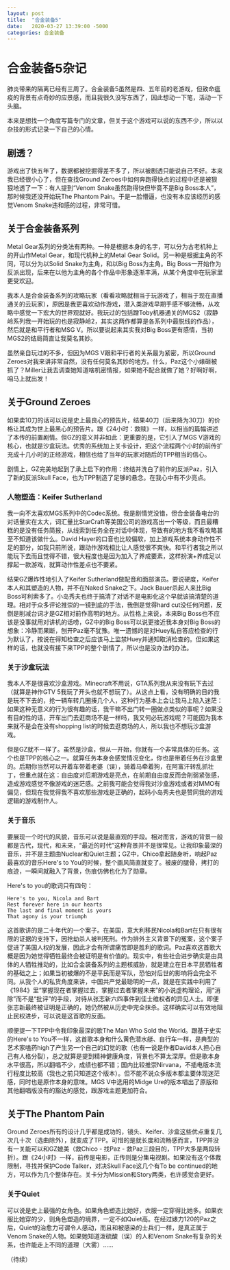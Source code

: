 ```yaml
---
layout: post
title:  "合金装备5"
date:   2020-03-27 13:39:00 -5000
categories: 合金装备
---
```


# 合金装备5杂记

肺炎带来的隔离已经有三周了。合金装备5虽然是四、五年前的老游戏，但致命瘟疫的背景有点奇妙的应景感，而且我很久没写东西了，因此想动一下笔，活动一下头脑。

本来是想找一个角度写篇专门的文章，但关于这个游戏可以说的东西不少，所以以杂技的形式记录一下自己的心情。

## 剧透？

游戏出了快五年了，数据都被挖掘得差不多了，所以被剧透只能说自己不好。本来我已经很小心了，但在查找Ground Zeroes中如何奔跑得快点的过程中还是被狠狠地透了一下：有人提到“Venom Snake虽然跑得快但毕竟不是Big Boss本人”，那时候我还没开始玩The Phantom Pain。于是一脸懵逼，也没有本应该经历的感觉Venom Snake违和感的过程，非常可惜。

## 关于合金装备系列

Metal Gear系列的分类法有两种。一种是根据本身的名字，可以分为古老机种上的开山作Metal Gear，和现代机种上的Metal Gear Solid。另一种是根据主角的不同，可以分为以Solid Snake为主角，和以Big Boss为主角。Big Boss一开始作为反派出现，后来在以他为主角的各个作品中形象逐渐丰满，从某个角度中在玩家里更受欢迎。

我本人是合金装备系列的攻略玩家（看看攻略就相当于玩游戏了，相当于现在直播通关的云玩家），原因是我更喜欢动作游戏，潜入类游戏早期手感不够流畅，从攻略中感觉一下宏大的世界观就好。我玩过的包括蹭Toby机器通关的MGS2（寂静岭系列我一开始玩的也是寂静岭2，其实这两作都算是各系列中最脱线的作品），然后就是和平行者和MSG V。所以要说起来其实我对Big Boss更有感情，当初MGS2的结局简直让我莫名其妙。

虽然亲自玩过的不多，但因为MGS V跟和平行者的关系最为紧密，所以Ground Zeroes对我来讲非常自然，没有任何莫名其妙的地方。什么，Paz这个小婊砸被抓了？Miller让我去调查她知道啥机密情报，如果她不配合就做了她？好啊好啊，咱马上就出发！

## 关于Ground Zeroes

如果卖10刀的话可以说是史上最良心的预告片，结果40刀（后来降为30刀）的价格让其成为世上最黑心的预告片。跟《24小时：救赎》一样，以相当的篇幅讲述了本传的前置剧情。但GZ的意义并非如此：更重要的是，它引入了MGS V游戏的核心，也就是沙盒玩法。优秀的系统加上关卡设计，把这个流程两个小时的前传扩充成十几小时的正经游戏，相信也给了当年的玩家对随后的TPP相当的信心。

剧情上，GZ完美地起到了承上启下的作用：终结并洗白了前作的反派Paz，引入了新的反派Skull Face，也为TPP制造了足够的悬念。在我心中有不少亮点。

### 人物塑造：Keifer Sutherland

我一向不太喜欢MGS系列中的Codec系统。我是剧情党没错，但合金装备电台的对话量实在太大，词汇量比StarCraft等美国公司的游戏高出一个等级，而且最糟糕的是没有任务简报，从线索到任务全在对话中体现，导致有的地方我不看攻略甚至不知道该做什么。David Hayer的口音也比较偏软，加上游戏系统本身动作性不足的部分，如我只前所说，跟动作游戏相比让人感觉很不爽快。和平行者我之所以能玩下去而且觉得不错，很大程度也是因为加入了养成要素，这样扮演+养成足以撑起一款游戏，就算动作性差点也不要紧。

结果GZ爆炸性地引入了Keifer Sutherland做配音和面部演员。要说硬度，Keifer本人和其塑造的人物，并不在Naked Snake之下。Jack Bauer杀起人来比Big Boss可利索多了。小岛秀夫也终于搞清了对话不是电影化这个早就该搞清楚的道理。相对于众多评论推崇的一镜到底的手法，我倒是觉得hard cut没任何问题，反倒是削减台词才是GZ相对前作高明的地方。从性格上来说，本来Big Boss也不应该是没事就用对讲机的话唠，GZ中的Big Boss可以说更接近我本身对Big Boss的想象：冷静而果断，刨开Paz毫不犹豫。唯一遗憾的是对Huey私自答应检查的行为默认了，按说在得知检查之后应该马上监禁Huey并通知取消检查的。但如果这样的话，也就没有接下来TPP的整个剧情了，所以也是没办法的办法。

### 关于沙盒玩法

我本人不是很喜欢沙盒游戏。Minecraft不用说，GTA系列我从来没有玩下去过（就算是神作GTV 5我玩了开头也就不想玩了）。从这点上看，没有明确的目的我是玩不下去的，抢一辆车转几圈揍几个人，这种行为基本上会让我马上陷入迷茫：如果这种无意义的行为很有趣的话，我干嘛不出门转一圈做点类似的事呢？如果没有目的性的话，开车出门去逛商场不是一样吗，我又何必玩游戏呢？可能因为我本来就不是会在没有shopping list的时候去逛商场的人，所以我也不想玩沙盒游戏。

但是GZ就不一样了。虽然是沙盒，但从一开始，你就有一个非常具体的任务。这个也是TPP的核心之一。就算任务本身会感觉情况变化，你也是带着任务在沙盒里的。后期你当然可以开着车带着老婆（误），骑着马牵着狗，在阿富汗转乱抓壮丁，但重点就在这：自由度对后期游戏是亮点，在前期自由度反而会削弱紧张感，造成游戏感觉不像游戏的迷茫感。之前我可能会觉得我对沙盒游戏或者对MMO有偏见，但现在我觉得我不喜欢那些游戏是正确的，起码小岛秀夫也是赞同我的游戏逻辑的游戏制作人。

### 关于音乐

要展现一个时代的风貌，音乐可以说是最直观的手段。相对而言，游戏的背景一般都是古代，现代，和未来，“最近的时代”这种背景并不是很常见。让我印象最深的音乐，并不是主题曲Nuclear和Quiet主题；GZ中，Chico拿起随身听，响起Paz最喜欢的音乐Here's to You的时候，整个画风简直就变了。被废的腿骨，拷打的痕迹，一瞬间就融入了背景，伤痕仿佛也化为了勋章。

Here's to you的歌词只有四句：

```
Here's to you, Nicola and Bart
Rest forever here in our hearts
The last and final moment is yours
That agony is your triumph
```

这首歌讲的是二十年代的一个案子。在美国，意大利移民Nicola和Bart在只有很有限的证据的支持下，因抢劫杀人被判死刑。作为排外主义背景下的冤案，这个案子促进了美国人权的发展，因此才会有所谓痛苦即是胜利的歌词。Paz喜欢这首歌大概是因为她觉得牺牲最终会被证明是有价值的。现实中，有些社会进步确实是由具体的人牺牲推动的，比如合金装备系列的主题核威胁，就是建立在日本平民牺牲者的基础之上；如果当初被爆的不是平民而是军队，恐怕对后世的影响将会完全不同。从我个人的私货角度来讲，中国共产党最聪明的一点，就是在实践中利用了《1984》里“掌握现在者掌握过去，掌握过去者掌握未来”的小说虚构理论，用“消除”而不是“批评”的手段，对待从张志新六四事件到佳士维权者的异见人士。即便张志新最终被证明是正确的，她仍然被从历史中完全抹杀。这样确实可以有效地阻止民权进步，可以说是这首歌的反面。

顺便提一下TPP中令我印象最深的歌The Man Who Sold the World。跟基于史实的Here's to You不一样，这首歌本身和什么黄色潜水艇、自行车一样，是典型的艺术家嗑药high了产生另一个自己的幻觉的歌（也有一说是作者David本人担心自己有人格分裂），总之就算是提到精神健康角度，背景也不算太深厚。但是歌本身水平很高，所以翻唱不少，成绩也都不错；国内比较推崇Nirvana，不插电版本流行程度比较高（我也之前只知道这个版本）。但不能不说众多版本都主要体现迷茫感，同时也是原作本身的意味。MGS V中选用的Midge Ure的版本唱出了原版和其他翻唱版没有的豁达的感觉，跟游戏主题更加符合。

## 关于The Phantom Pain

Ground Zeroes所有的设计几乎都是成功的，镜头、Keifer、沙盒这些优点重复几次几十次（选曲除外），就变成了TPP。可惜的是就长度和流畅感而言，TPP并没有一关能可以和GZ媲美（救Chico - 找Paz - 救Paz三段目的，TPP大多是两段转折）。跟《24小时》一样，前传是电影，正传则是分集电视剧。如果没有这个体裁限制，寻找并保护Code Talker，对决Skull Face这几个有To be continued的地方，可以作为几个整体存在。关卡分为Mission和Story两类，也许感觉会更好。

### 关于Quiet

可以说是史上最强的女角色。如果角色塑造比她好，衣服一定穿得比她多。如果衣服比她穿的少，则角色塑造的境界，一定不如Quiet高。在经过婊力120的Paz之后，Quiet的治愈力可谓令人感动，而且和被感染的士兵们一样，是真正属于Venom Snake的人物。如果她知道泼硫酸（误）的人和Venom Snake有复杂的关系，也许能走上不同的道理（大雾）……

（待续）
